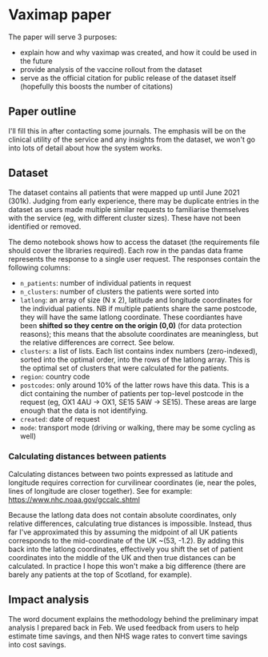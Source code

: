 # Vaximap paper

The paper will serve 3 purposes: 
- explain how and why vaximap was created, and how it could be used in the future 
- provide analysis of the vaccine rollout from the dataset 
- serve as the official citation for public release of the dataset itself (hopefully this boosts the number of citations)

## Paper outline 

I'll fill this in after contacting some journals. The emphasis will be on the clinical utility of the service and any insights from the dataset, we won't go into lots of detail about how the system works. 

## Dataset 

The dataset contains all patients that were mapped up until June 2021 (301k). Judging from early experience, there may be duplicate entries in the dataset as users made multiple similar requests to familiarise themselves with the service (eg, with different cluster sizes). These have not been identified or removed. 

The demo notebook shows how to access the dataset (the requirements file should cover the libraries required). Each row in the pandas data frame represents the response to a single user request. The responses contain the following columns:

- `n_patients`: number of individual patients in request
- `n_clusters`: number of clusters the patients were sorted into 
- `latlong`: an array of size (N x 2), latitude and longitude coordinates for the individual patients. NB if multiple patients share the same postcode, they will have the same latlong coordinate. These coordiantes have been **shifted so they centre on the origin (0,0)** (for data protection reasons); this means that the absolute coordinates are meaningless, but the relative differences are correct. See below. 
- `clusters`: a list of lists. Each list contains index numbers (zero-indexed), sorted into the optimal order, into the rows of the latlong array. This is the optimal set of clusters that were calculated for the patients. 
- `region`: country code 
- `postcodes`: only around 10% of the latter rows have this data. This is a dict containing the number of patients per top-level postcode in the request (eg, OX1 4AU -> OX1, SE15 5AW -> SE15). These areas are large enough that the data is not identifying. 
- `created`: date of request 
- `mode`: transport mode (driving or walking, there may be some cycling as well)

### Calculating distances between patients 

Calculating distances between two points expressed as latitude and longitude requires correction for curvilinear coordinates (ie, near the poles, lines of longitude are closer together). See for example: https://www.nhc.noaa.gov/gccalc.shtml

Because the latlong data does not contain absolute coordinates, only relative differences, calculating true distances is impossible. Instead, thus far I've approximated this by assuming the midpoint of all UK patients corresponds to the mid-coordinate of the UK ~(53, -1.2). By adding this back into the latlong coordinates, effectively you shift the set of patient coordinates into the middle of the UK and then true distances can be calculated. In practice I hope this won't make a big difference (there are barely any patients at the top of Scotland, for example). 

## Impact analysis 

The word document explains the methodology behind the preliminary impat analysis I prepared back in Feb. We used feedback from users to help estimate time savings, and then NHS wage rates to convert time savings into cost savings. 